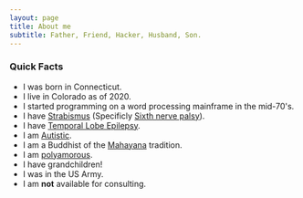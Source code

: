 ```yaml
---
layout: page
title: About me
subtitle: Father, Friend, Hacker, Husband, Son.
---
```


### Quick Facts

- I was born in Connecticut.
- I live in Colorado as of 2020.
- I started programming on a word processing mainframe in the mid-70's.
- I have [Strabismus](https://en.wikipedia.org/wiki/Strabismus "Strabismus @ Wikipedia") (Specificly [Sixth nerve palsy](https://en.wikipedia.org/wiki/Sixth_nerve_palsy "Sixth nerve palsy @ Wikipedia")).
- I have [Temporal Lobe Epilepsy](https://en.wikipedia.org/wiki/Temporal_lobe_epilepsy "Temporal Lobe Epilepsy @ Wikipedia").
- I am [Autistic](https://en.wikipedia.org/wiki/Autism_spectrum).
- I am a Buddhist of the [Mahayana](https://en.wikipedia.org/wiki/Mahayana "Mahayana Buddhism @ Wikipedia") tradition.
- I am [polyamorous](https://en.wikipedia.org/wiki/Polyamory "Polyamory @ Wikipedia").
- I have grandchildren!
- I was in the US Army.
- I am **not** available for consulting.

